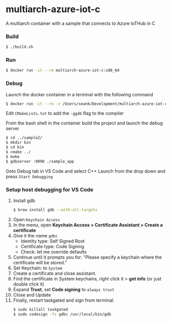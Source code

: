 # multiarch-azure-iot-c
A multiarch container with a sample that connects to Azure IoTHub in C

### Build

```bash
$ ./build.sh
```

### Run

```bash
$ docker run -it --rm multiarch-azure-iot-c:x86_64
```

### Debug

Launch the docker container in a terminal with the following command

```bash
$ docker run -it --rm -v /Users/seank/Development/multiarch-azure-iot-c/sample:/src/sample2 -p 9090:9090 --cap-add=SYS_PTRACE --security-opt seccomp=unconfined multiarch-azure-iot-c:dev /bin/bash
```

Edit `CMakeLists.txt` to add the `-ggdb` flag to the compiler

From the bash shell in the container build the project and launch the debug server

```bash
$ cd ../sample2/
$ mkdir bin
$ cd bin
$ cmake ../
$ make
$ gdbserver :9090 ./sample_app 
```

Goto Debug tab in VS Code and select C++ Launch from the drop down and press `Start Debugging`

### Setup host debugging for VS Code

1. Install gdb
    ```bash
    $ brew install gdb --with-all-targets
    ```
2. Open `Keychain Access`
3. In the menu, open **Keychain Access > Certificate Assistant > Create a certificate**
4. Give it the name `gdbc`
    + Identity type: Self Signed Root
    + Certificate type: Code Signing
    + Check: let me override defaults
5. Continue until it prompts you for: "Please specify a keychain where the certificate will be stored."
6. Set Keychain: to `System`
7. Create a certificate and close assistant.
8. Find the certificate in System keychains, right click it > **get info** (or just double click it)
9.  Expand **Trust**, set **Code signing** to `always trust`
10. Close and Update
11. Finally, restart taskgated and sign from terminal:
    ```bash
    $ sudo killall taskgated
    $ sudo codesign -fs gdbc /usr/local/bin/gdb
    ```
